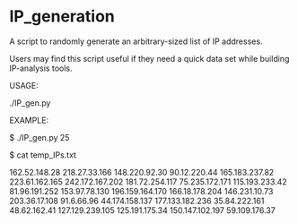 # IP_generation

A script to randomly generate an arbitrary-sized list of IP addresses.

Users may find this script useful if they need a quick data set while building IP-analysis tools.

USAGE:

./IP_gen.py <NUMBER OF DESIRED IP ADDRESSES>
  
EXAMPLE:
  
$ ./IP_gen.py 25

$ cat temp_IPs.txt   
              
162.52.148.28
218.27.33.166
148.220.92.30
90.12.220.44
165.183.237.82
223.61.162.165
242.172.167.202
181.72.254.117
75.235.172.171
115.193.233.42
81.96.191.252
153.97.78.130
196.159.164.170
166.18.178.204
146.231.10.73
203.36.17.108
91.6.66.96
44.174.158.137
177.133.182.236
35.84.222.161
48.62.162.41
127.129.239.105
125.191.175.34
150.147.102.197
59.109.176.37
